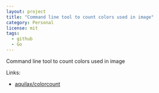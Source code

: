 ```yaml
---
layout: project
title: "Command line tool to count colors used in image"
category: Personal
license: mit
tags:
  - github
  - Go
---
```


Command line tool to count colors used in image

Links:

* [aquilax/colorcount](https://github.com/aquilax/colorcount)
